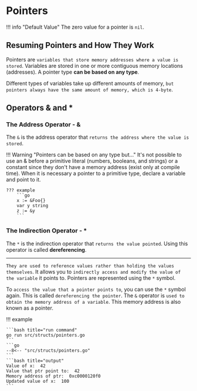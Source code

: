 # Pointers

!!! info "Default Value"
    The zero value for a pointer is `nil`.

## Resuming Pointers and How They Work

Pointers are `variables that store memory addresses where a value is stored`. Variables are stored in one or more contiguous memory locations (addresses). A pointer type **can be based on any type**.

Different types of variables take up different amounts of memory, `but pointers always have the same amount of memory, which is 4-byte`.

## Operators & and *

### The Address Operator - &

The `&` is the address operator that `returns the address where the value is stored`.

!!! Warning "Pointers can be based on any type but..."
    It's not possible to use an & before a primitive literal (numbers, booleans, and strings) or a constant since they don't have a memory address (exist only at compile time). When it is necessary a pointer to a primitive type, declare a variable and point to it.

    ??? example
        ```go
        x := &Foo{}
        var y string
        z := &y
        ```

### The Indirection Operator - *

The `*` is the indirection operator that `returns the value pointed`. Using this operator is called **dereferencing**.

---

`They are used to reference values rather than holding the values themselves`. It allows you to `indirectly access and modify the value of the variable` it points to. Pointers are represented using the `*` symbol.

To `access the value that a pointer points to`, you can use the `*` symbol again. This is called `dereferencing the pointer`. The `&` operator is `used to obtain the memory address of a variable`. This memory address is also known as a pointer.

!!! example

    ```bash title="run command"
    go run src/structs/pointers.go
    ```
    ```go
    --8<-- "src/structs/pointers.go"
    ```
    ```bash title="output"
    Value of x:  42
    Value that ptr point to:  42
    Memory address of ptr:  0xc0000120f0
    Updated value of x:  100
    ```
